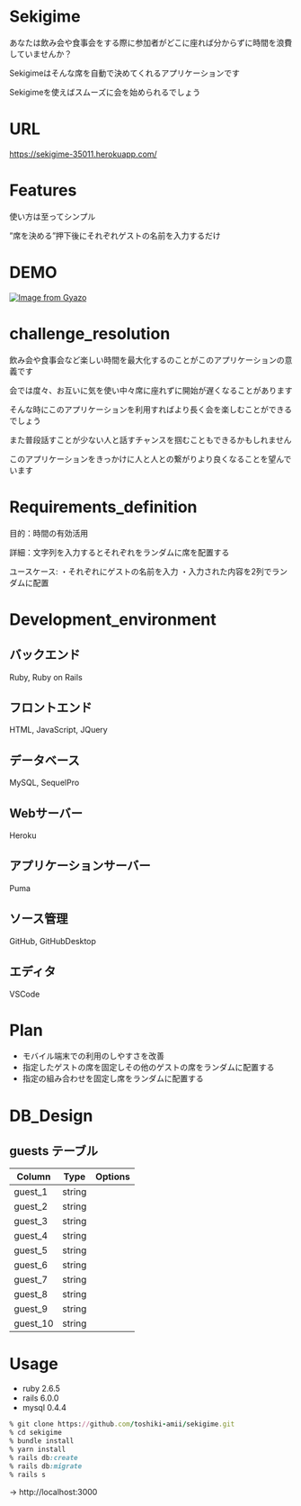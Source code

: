 # Sekigime
 
あなたは飲み会や食事会をする際に参加者がどこに座れば分からずに時間を浪費していませんか？

Sekigimeはそんな席を自動で決めてくれるアプリケーションです

Sekigimeを使えばスムーズに会を始められるでしょう

# URL 

https://sekigime-35011.herokuapp.com/

# Features

使い方は至ってシンプル

”席を決める”押下後にそれぞれゲストの名前を入力するだけ

# DEMO
 
[![Image from Gyazo](https://i.gyazo.com/ebd8b8bac13dfd9d187f67ed5286fcb6.gif)](https://gyazo.com/ebd8b8bac13dfd9d187f67ed5286fcb6)
 
# challenge_resolution

飲み会や食事会など楽しい時間を最大化するのことがこのアプリケーションの意義です

会では度々、お互いに気を使い中々席に座れずに開始が遅くなることがあります
 
そんな時にこのアプリケーションを利用すればより長く会を楽しむことができるでしょう

また普段話すことが少ない人と話すチャンスを掴むこともできるかもしれません

このアプリケーションをきっかけに人と人との繋がりより良くなることを望んでいます
 
# Requirements_definition
 
目的：時間の有効活用

詳細：文字列を入力するとそれぞれをランダムに席を配置する

ユースケース:
    ・それぞれにゲストの名前を入力
    ・入力された内容を2列でランダムに配置
 
# Development_environment

## バックエンド

Ruby, Ruby on Rails

## フロントエンド

HTML, JavaScript, JQuery

## データベース

MySQL, SequelPro

## Webサーバー

Heroku

## アプリケーションサーバー

Puma

## ソース管理

GitHub, GitHubDesktop

## エディタ

VSCode

# Plan

* モバイル端末での利用のしやすさを改善
* 指定したゲストの席を固定しその他のゲストの席をランダムに配置する
* 指定の組み合わせを固定し席をランダムに配置する

# DB_Design

## guests テーブル

| Column     | Type    | Options     |
| ---------- | ------- | ----------- |
| guest_1    | string  |             |
| guest_2    | string  |             |
| guest_3    | string  |             |
| guest_4    | string  |             |
| guest_5    | string  |             |
| guest_6    | string  |             |
| guest_7    | string  |             |
| guest_8    | string  |             |
| guest_9    | string  |             |
| guest_10   | string  |             |

# Usage

* ruby 2.6.5
* rails 6.0.0
* mysql 0.4.4

```ruby
% git clone https://github.com/toshiki-amii/sekigime.git
% cd sekigime
% bundle install
% yarn install
% rails db:create
% rails db:migrate
% rails s
```
→ http://localhost:3000

